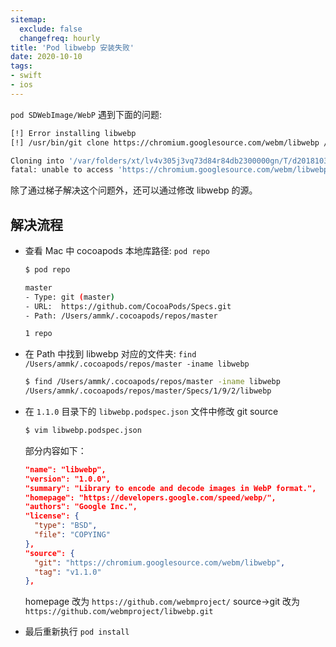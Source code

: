 ```yaml
---
sitemap:
  exclude: false
  changefreq: hourly
title: 'Pod libwebp 安装失败'
date: 2020-10-10
tags:
- swift
- ios
---
```


`pod SDWebImage/WebP` 遇到下面的问题:

```sh
[!] Error installing libwebp
[!] /usr/bin/git clone https://chromium.googlesource.com/webm/libwebp /var/folders/xt/lv4v305j3vq73d84r84db2300000gn/T/d20181030-8624-1jw0he8 --template= --single-branch --depth 1 --branch v1.1.0

Cloning into '/var/folders/xt/lv4v305j3vq73d84r84db2300000gn/T/d20181030-8624-1jw0he8'...
fatal: unable to access 'https://chromium.googlesource.com/webm/libwebp/': Failed to connect to chromium.googlesource.com port 443: Operation timed out
```

除了通过梯子解决这个问题外，还可以通过修改 libwebp 的源。

## 解决流程

* 查看 Mac 中 cocoapods 本地库路径: `pod repo`

    ```sh
    $ pod repo

    master
    - Type: git (master)
    - URL:  https://github.com/CocoaPods/Specs.git
    - Path: /Users/ammk/.cocoapods/repos/master

    1 repo
    ```

* 在 Path 中找到 libwebp 对应的文件夹: `find /Users/ammk/.cocoapods/repos/master -iname libwebp`

    ```sh
    $ find /Users/ammk/.cocoapods/repos/master -iname libwebp
    /Users/ammk/.cocoapods/repos/master/Specs/1/9/2/libwebp
    
    ```

* 在 `1.1.0` 目录下的 `libwebp.podspec.json` 文件中修改 git source

    ```sh
    $ vim libwebp.podspec.json
    ```

    部分内容如下：

    ```json
    "name": "libwebp",
    "version": "1.0.0",
    "summary": "Library to encode and decode images in WebP format.",
    "homepage": "https://developers.google.com/speed/webp/",
    "authors": "Google Inc.",
    "license": {
      "type": "BSD",
      "file": "COPYING"
    },
    "source": {
      "git": "https://chromium.googlesource.com/webm/libwebp",
      "tag": "v1.1.0"
    },
    ```

    homepage 改为 `https://github.com/webmproject/`
    source->git 改为 `https://github.com/webmproject/libwebp.git`

* 最后重新执行 `pod install`


